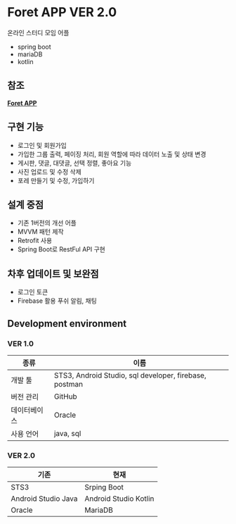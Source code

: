 
# Foret APP VER 2.0
온라인 스터디 모임 어플
- spring boot
- mariaDB
- kotlin

## 참조
**[Foret APP](https://github.com/azqazq195/Project/blob/master/Foret)**

## 구현 기능
- 로그인 및 회원가입
- 가입한 그룹 출력, 페이징 처리, 회원 역할에 따라 데이터 노출 및 상태 변경
- 게시판, 댓글, 대댓글, 선택 정렬, 좋아요 기능
- 사진 업로드 및 수정 삭제
- 포레 만들기 및 수정, 가입하기

## 설계 중점
- 기존 1버전의 개선 어플
- MVVM 패턴 제작
- Retrofit 사용
- Spring Boot로 RestFul API 구현

## 차후 업데이트 및 보완점
- 로그인 토큰
- Firebase 활용 푸쉬 알림, 채팅

## Development environment
### VER 1.0
| 종류 | 이름  |
|--|--|
| 개발 툴 | STS3, Android Studio, sql developer, firebase, postman |
| 버전 관리 | GitHub |
| 데이터베이스| Oracle |
| 사용 언어 | java, sql |

### VER 2.0
| 기존 | 현재 |
|--|--|
|STS3|Srping Boot|
|Android Studio Java|Android Studio Kotlin| 
|Oracle|MariaDB|

